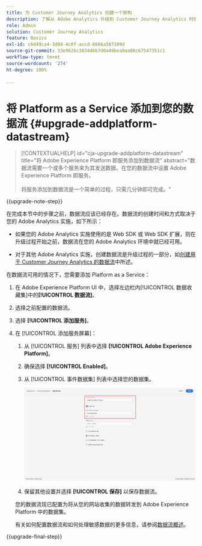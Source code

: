 ```yaml
---
title: 为 Customer Journey Analytics 创建一个架构
description: 了解从 Adobe Analytics 升级到 Customer Journey Analytics 时的推荐路径
role: Admin
solution: Customer Journey Analytics
feature: Basics
exl-id: c6d49ca4-3d04-4c0f-accd-8666a587109d
source-git-commit: 33e962bc3834d6b7d0a49bea9aa06c67547351c1
workflow-type: tm+mt
source-wordcount: '274'
ht-degree: 100%

---
```


# 将 Platform as a Service 添加到您的数据流 {#upgrade-addplatform-datastream}

<!-- markdownlint-disable MD034 -->

>[!CONTEXTUALHELP]
>id="cja-upgrade-addplatform-datastream"
>title="将 Adobe Experience Platform 即服务添加到数据流"
>abstract="数据流需要一个或多个服务来为其发送数据。在您的数据流中设置 Adobe Experience Platform 即服务。<br><br>将服务添加到数据流是一个简单的过程，只需几分钟即可完成。"

<!-- markdownlint-enable MD034 -->

{{upgrade-note-step}}

<!-- Should we single source this instead of duplicate it? The following steps were copied from: /help/data-ingestion/aepwebsdk.md-->

在完成本节中的步骤之前，数据流应该已经存在。数据流的创建时间和方式取决于您的 Adobe Analytics 实施，如下所示：

* 如果您的 Adobe Analytics 实施使用的是 Web SDK 或 Web SDK 扩展，则在升级过程开始之前，数据流在您的 Adobe Analytics 环境中就已经可用。

* 对于其他 Adobe Analytics 实施，创建数据流是升级过程的一部分，如[创建用于 Customer Journey Analytics 的数据流](/help/getting-started/cja-upgrade/cja-upgrade-datastream.md)中所述。

在数据流可用的情况下，您需要添加 Platform as a Service：

1. 在 Adobe Experience Platform UI 中，选择左边栏内[!UICONTROL 数据收藏集]中的&#x200B;**[!UICONTROL 数据流]**。

1. 选择之前配置的数据流。<!--true?-->

1. 选择 **[!UICONTROL 添加服务]**。

1. 在 [!UICONTROL 添加服务屏幕]：

   1. 从 [!UICONTROL 服务] 列表中选择 **[!UICONTROL Adobe Experience Platform]**。

   1. 确保选择 **[!UICONTROL Enabled]**。

   1. 从 [!UICONTROL 事件数据集] 列表中选择您的数据集。

      ![数据流 AEP 服务](./assets/datastream-aep-service.png)

   1. 保留其他设置并选择 **[!UICONTROL 保存]** 以保存数据流。

   您的数据流现已配置为将从您的网站收集的数据转发到 Adobe Experience Platform 中的数据集。

   有关如何配置数据流和如何处理敏感数据的更多信息，请参阅[数据流概述](https://experienceleague.adobe.com/docs/experience-platform/datastreams/overview.html?lang=zh-Hans)。

{{upgrade-final-step}}
